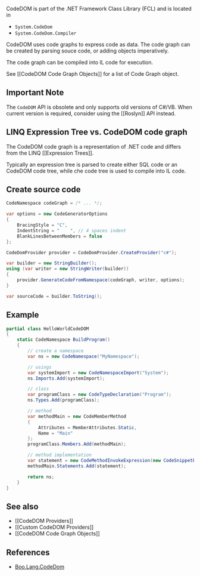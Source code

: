 CodeDOM is part of the .NET Framework Class Library (FCL) and is located in
- `System.CodeDom`
- `System.CodeDom.Compiler`

CodeDOM uses code graphs to express code as data. The code graph can be created by parsing souce code, or adding objects imperatively.

The code graph can be compiled into IL code for execution.

See [[CodeDOM Code Graph Objects]] for a list of Code Graph object.

## Important Note

The `CodeDOM` API is obsolete and only supports old versions of C#/VB. When current version is required, consider using the [[Roslyn]] API instead.

## LINQ Expression Tree vs. CodeDOM code graph

The CodeDOM code graph is a representation of .NET code and differs from the LINQ [[Expression Trees]].

Typically an expression tree is parsed to create either SQL code or an CodeDOM code tree, while che code tree is used to compile into IL code.

## Create source code

```csharp
CodeNamespace codeGraph = /* ... */;

var options = new CodeGeneratorOptions
{
    BracingStyle = "C",
    IndentString = "    ", // 4 spaces indent
    BlankLinesBetweenMembers = false
};

CodeDomProvider provider = CodeDomProvider.CreateProvider("c#");

var builder = new StringBuilder();
using (var writer = new StringWriter(builder))
{
    provider.GenerateCodeFromNamespace(codeGraph, writer, options);
}

var sourceCode = builder.ToString();
```

## Example

```csharp
partial class HelloWorldCodeDOM
{
    static CodeNamespace BuildProgram()
    {
        // create a namespace
        var ns = new CodeNamespace("MyNamespace");

        // usings
        var systemImport = new CodeNamespaceImport("System");
        ns.Imports.Add(systemImport);

        // class
        var programClass = new CodeTypeDeclaration("Program");
        ns.Types.Add(programClass);

        // method
        var methodMain = new CodeMemberMethod
        {
            Attributes = MemberAttributes.Static,
            Name = "Main"
        };
        programClass.Members.Add(methodMain);

        // method implementation
        var statement = new CodeMethodInvokeExpression(new CodeSnippetExpression("Console"), "WriteLine", new CodePrimitiveExpression("Hello, world!"));
        methodMain.Statements.Add(statement);

        return ns;
    }
}
```

## See also

- [[CodeDOM Providers]]
- [[Custom CodeDOM Providers]]
- [[CodeDOM Code Graph Objects]]

## References

- [Boo.Lang.CodeDom](https://github.com/bamboo/boo/tree/master/src/Boo.Lang.CodeDom)
